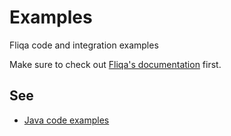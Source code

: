 # Examples

Fliqa code and integration examples

Make sure to check out [Fliqa's documentation](https://documentation.fliqa.io) first.

## See

- [Java code examples](https://github.com/fliqa-io/examples/tree/main/java)

